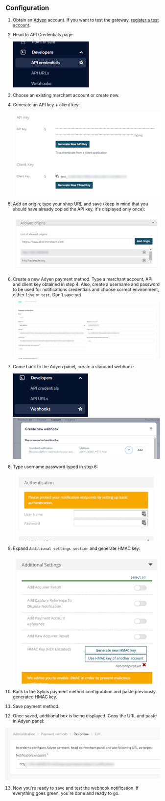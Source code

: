 ## Configuration

1. Obtain an [Adyen](https://adyen.com) account. If you want to test the gateway, [register a test account](https://www.adyen.com/signup/).

2. Head to API Credentials page:
   
   ![API Credentials](adyen-api-credentials.png)
   
3. Choose an existing merchant account or create new.

4. Generate an API key + client key:
   
   ![API + client key](adyen-api-keys.png)
   
5. Add an origin; type your shop URL and save (keep in mind that you should have already copied the API key, it's displayed only once):
   
   ![Origin](adyen-allowed-origins.png)

6. Create a new Adyen payment method. Type a merchant account, API and client key obtained in step 4. Also, create a username and password to be used for notifications credentials and choose correct environment, either `live` or `test`. Don't save yet.

   ![Adyen payment method](payment-method-form.png)

7. Come back to the Adyen panel, create a standard webhook:
   
   ![Webhook](adyen-webhooks.png)
   ![Standard webhook](adyen-webhook-type.png)

8. Type username password typed in step 6:

   ![Credentials](adyen-webhook-authentication.png)

9. Expand `Additional settings section` and generate HMAC key:

   ![HMAC](adyen-webhook-hmac.png)

10. Back to the Sylius payment method configuration and paste previously generated HMAC key.

11. Save payment method.

12. Once saved, additional box is being displayed. Copy the URL and paste in Adyen panel:

   ![Adyen notifications endpoint](notifications-endpoint.png)
 
13. Now you're ready to save and test the webhook notification. If everything goes green, you're done and ready to go.
